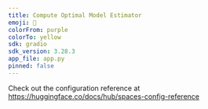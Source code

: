 ```yaml
---
title: Compute Optimal Model Estimator
emoji: 🐢
colorFrom: purple
colorTo: yellow
sdk: gradio
sdk_version: 3.28.3
app_file: app.py
pinned: false
---
```


Check out the configuration reference at https://huggingface.co/docs/hub/spaces-config-reference
